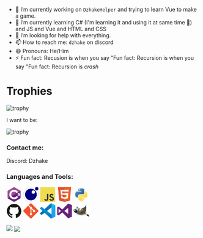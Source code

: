 - 🔭 I’m currently working on `DzhakeHelper` and trying to learn Vue to make a game.
- 🌱 I’m currently learning C# (I'm learning it and using it at same time 🥴) and JS and Vue and HTML and CSS
- 🤔 I’m looking for help with everything.
- 📫 How to reach me: `dzhake` on discord
- 😄 Pronouns: He/Him
- ⚡ Fun fact: Recusion is when you say "Fun fact: Recursion is when you say "Fun fact: Recursion is *crash*

# Trophies

![trophy](https://github-profile-trophy.vercel.app/?username=dzhake&theme=dracula&column=3&margin-w=15&margin-h=15&no-frame=true)

I want to be:
<!-- At started I wanted to put Kalobi here, but his stats are way too low lol{:/comment} -->
![trophy](https://github-profile-trophy.vercel.app/?username=swoolcock&theme=dracula&column=3&margin-w=15&margin-h=15&no-frame=true)

<h3 align="left">Contact me:</h3>
<p align="left">
  Discord: Dzhake
</p>

<h3 align="left">Languages and Tools:</h3>
<p align="left">
  
  [<img src="https://raw.githubusercontent.com/devicons/devicon/master/icons/csharp/csharp-original.svg" alt="csharp" width="40" height="40"/>](https://learn.microsoft.com/en-US/dotnet/csharp/)
  [<img src="https://raw.githubusercontent.com/devicons/devicon/master/icons/lua/lua-original.svg" alt="lua" width="40" height="40"/>](https://www.lua.org/)
  [<img src="https://raw.githubusercontent.com/devicons/devicon/master/icons/javascript/javascript-original.svg" alt="javascript" width="40" height="40"/>](https://javascript.info/)
  [<img src="https://raw.githubusercontent.com/devicons/devicon/master/icons/html5/html5-original.svg" alt="javascript" width="40" height="40"/>](https://developer.mozilla.org/en-US/docs/Web/HTML)
  [<img src="https://raw.githubusercontent.com/devicons/devicon/master/icons/python/python-original.svg" alt="python" width="40" height="40"/>](https://www.python.org/)
  <br>
  [<img src="https://raw.githubusercontent.com/devicons/devicon/master/icons/github/github-original.svg" alt="github" width="40" height="40"/>](https://github.com/)
  [<img src="https://raw.githubusercontent.com/devicons/devicon/master/icons/git/git-original.svg" alt="git" width="40" height="40"/>](https://git-scm.com/)
  [<img src="https://raw.githubusercontent.com/devicons/devicon/master/icons/vscode/vscode-original.svg" alt="python" width="40" height="40"/>](https://code.visualstudio.com/)
  [<img src="https://raw.githubusercontent.com/devicons/devicon/master/icons/visualstudio/visualstudio-plain.svg" alt="python" width="40" height="40"/>](https://visualstudio.microsoft.com/)
  [<img src="https://raw.githubusercontent.com/devicons/devicon/master/icons/gimp/gimp-original.svg" alt="python" width="40" height="40"/>](https://www.gimp.org/)

</p>

<p><img align="left" src="https://github-readme-stats-blush-seven-44.vercel.app/api/top-langs?username=dzhake&show_icons=true&layout=compact&hide_border=true&theme=radical"/></p>

<p>&nbsp;<img align="center" src="https://github-readme-stats-blush-seven-44.vercel.app/api?username=dzhake&show_icons=true&hide_border=true&theme=radical"/></p>

